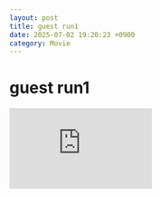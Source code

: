 ```yaml
---
layout: post
title: guest run1
date: 2025-07-02 19:20:23 +0900
category: Movie
---
```

# guest run1

<div style="position:relative;padding-bottom:56.25%;height:0;overflow:hidden;">
  <iframe src="https://geo.dailymotion.com/player.html?video=k16Sz5sMU2hd05DlE08"
    style="width:50%; height:50%; position:absolute; left:0px; top:0px; overflow:hidden; border:none;"
    allowfullscreen
    title="Dailymotion Video Player"
    allow="web-share">
  </iframe>
</div>
